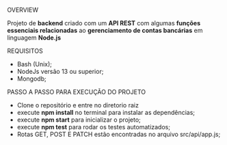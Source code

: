 OVERVIEW

Projeto de **backend** criado com um **API REST** com algumas **funções essenciais relacionadas** ao **gerenciamento de contas bancárias** em linguagem **Node.js**

REQUISITOS

- Bash (Unix);
- NodeJs versão 13 ou superior;
- Mongodb;

PASSO A PASSO PARA EXECUÇÃO DO PROJETO

- Clone o repositório e entre no diretorio raiz
- execute **npm install** no terminal para instalar as dependências;
- execute **npm start** para inicializar o projeto;
- execute **npm test** para rodar os testes automatizados;
- Rotas GET, POST E PATCH estão encontradas no arquivo src/api/app.js;

